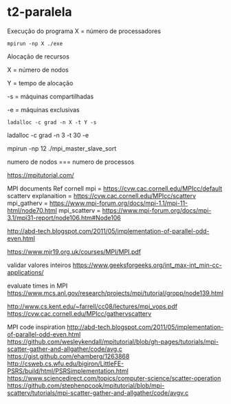 # t2-paralela



Execução do programa
X = número de processadores

```
mpirun -np X ./exe
```

Alocação de recursos

X  = número de nodos

Y  = tempo de alocação

-s = máquinas compartilhadas

-e = máquinas exclusivas

```
ladalloc -c grad -n X -t Y -s
```

ladalloc -c grad -n 3 -t 30 -e

mpirun -np 12 ./mpi_master_slave_sort


numero de nodos === numero de processos


https://mpitutorial.com/


MPI documents Ref
cornell mpi = https://cvw.cac.cornell.edu/MPIcc/default
scatterv explanaition = https://cvw.cac.cornell.edu/MPIcc/scatterv
mpi_gatherv = https://www.mpi-forum.org/docs/mpi-1.1/mpi-11-html/node70.html
mpi_scatterv = https://www.mpi-forum.org/docs/mpi-3.1/mpi31-report/node106.htm#Node106

http://abd-tech.blogspot.com/2011/05/implementation-of-parallel-odd-even.html

https://www.mjr19.org.uk/courses/MPI/MPI.pdf

validar valores inteiros
https://www.geeksforgeeks.org/int_max-int_min-cc-applications/

evaluate times in MPI
https://www.mcs.anl.gov/research/projects/mpi/tutorial/gropp/node139.html



http://www.cs.kent.edu/~farrell/cc08/lectures/mpi_vops.pdf
https://cvw.cac.cornell.edu/MPIcc/gathervscatterv


MPI code inspiration
http://abd-tech.blogspot.com/2011/05/implementation-of-parallel-odd-even.html
https://github.com/wesleykendall/mpitutorial/blob/gh-pages/tutorials/mpi-scatter-gather-and-allgather/code/avg.c
https://gist.github.com/ehamberg/1263868
http://csweb.cs.wfu.edu/bigiron/LittleFE-PSRS/build/html/PSRSimplementation.html
https://www.sciencedirect.com/topics/computer-science/scatter-operation
https://github.com/stephenpcook/mpitutorial/blob/mpi-scatterv/tutorials/mpi-scatter-gather-and-allgather/code/avgv.c